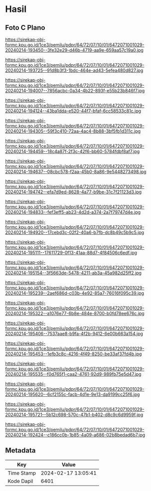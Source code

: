 # Hasil

## Foto C Plano

https://sirekap-obj-formc.kpu.go.id/1ce3/pemilu/pdpr/64/72/07/10/01/6472071001029-20240214-193450--3fe32e29-d46b-4719-aa9e-659aa57c19a0.jpg

https://sirekap-obj-formc.kpu.go.id/1ce3/pemilu/pdpr/64/72/07/10/01/6472071001029-20240214-193725--91d8b3f3-1bdc-464e-ad43-5efea480d827.jpg

https://sirekap-obj-formc.kpu.go.id/1ce3/pemilu/pdpr/64/72/07/10/01/6472071001029-20240214-194007--7856acbc-0a34-4b22-893f-e55b23b846f7.jpg

https://sirekap-obj-formc.kpu.go.id/1ce3/pemilu/pdpr/64/72/07/10/01/6472071001029-20240214-194124--43ba1dda-e520-44f7-bfaf-6cc58533c81c.jpg

https://sirekap-obj-formc.kpu.go.id/1ce3/pemilu/pdpr/64/72/07/10/01/6472071001029-20240214-194305--59f3c410-72aa-4ac4-8b88-3bf5fb1d311c.jpg

https://sirekap-obj-formc.kpu.go.id/1ce3/pemilu/pdpr/64/72/07/10/01/6472071001029-20240214-194459--18c4a87f-2f3c-42f6-bb60-5784fdbf8af7.jpg

https://sirekap-obj-formc.kpu.go.id/1ce3/pemilu/pdpr/64/72/07/10/01/6472071001029-20240214-194637--08cbc578-f2aa-45b0-8a86-9e5448273498.jpg

https://sirekap-obj-formc.kpu.go.id/1ce3/pemilu/pdpr/64/72/07/10/01/6472071001029-20240214-194742--efa7d9ed-8628-4a77-b9be-31c7f21123d3.jpg

https://sirekap-obj-formc.kpu.go.id/1ce3/pemilu/pdpr/64/72/07/10/01/6472071001029-20240214-194833--fef3eff5-ab23-4d2d-a374-2a7f79747d4e.jpg

https://sirekap-obj-formc.kpu.go.id/1ce3/pemilu/pdpr/64/72/07/10/01/6472071001029-20240214-194920--17cebd3c-02f2-40a6-b7fb-dc8b49c5b9c5.jpg

https://sirekap-obj-formc.kpu.go.id/1ce3/pemilu/pdpr/64/72/07/10/01/6472071001029-20240214-195111--17611729-0f13-41aa-88d7-4f84506c6edf.jpg

https://sirekap-obj-formc.kpu.go.id/1ce3/pemilu/pdpr/64/72/07/10/01/6472071001029-20240214-195154--3f5663de-5478-4211-ab3a-45a982d25ff2.jpg

https://sirekap-obj-formc.kpu.go.id/1ce3/pemilu/pdpr/64/72/07/10/01/6472071001029-20240214-195239--2aef686d-c03b-4e92-85a7-76016f095c39.jpg

https://sirekap-obj-formc.kpu.go.id/1ce3/pemilu/pdpr/64/72/07/10/01/6472071001029-20240214-195322--a1076e77-6b8e-484e-8700-b0fd78ee676c.jpg

https://sirekap-obj-formc.kpu.go.id/1ce3/pemilu/pdpr/64/72/07/10/01/6472071001029-20240214-195406--7537aae8-b9fa-4f2b-9412-6e00b663a154.jpg

https://sirekap-obj-formc.kpu.go.id/1ce3/pemilu/pdpr/64/72/07/10/01/6472071001029-20240214-195453--1efb3c8c-4216-4f49-8250-be33af37fd4b.jpg

https://sirekap-obj-formc.kpu.go.id/1ce3/pemilu/pdpr/64/72/07/10/01/6472071001029-20240214-195535--f0d765f1-caa2-4761-92d9-989fb75e5d47.jpg

https://sirekap-obj-formc.kpu.go.id/1ce3/pemilu/pdpr/64/72/07/10/01/6472071001029-20240214-195620--6cf2155c-facb-4d1e-9e13-da9199cc25f6.jpg

https://sirekap-obj-formc.kpu.go.id/1ce3/pemilu/pdpr/64/72/07/10/01/6472071001029-20240214-195721--5b12c698-570c-47b1-b402-d8c9c6d9959f.jpg

https://sirekap-obj-formc.kpu.go.id/1ce3/pemilu/pdpr/64/72/07/10/01/6472071001029-20240214-192424--c186cc0b-1b85-4a09-a686-02b8bedad6b7.jpg


## Metadata

| Key        | Value               |
| ---------- | ------------------- |
| Time Stamp | 2024-02-17 13:05:41 |
| Kode Dapil | 6401                |



